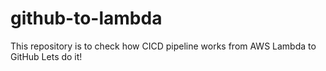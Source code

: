 # github-to-lambda
This repository is to check how CICD pipeline works from AWS Lambda to GitHub
Lets do it!
